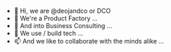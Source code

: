 - 👋 Hi, we are @deojandco or DCO
- 👀 We're a Product Factory ...
- 🌱 And into Business Consulting ...
- 💞️ We use / build tech  ...
- 📫 And we like to collaborate with the minds alike  ...

<!---
deojandco/deojandco is a ✨ special ✨ repository because its `README.md` (this file) appears on your GitHub profile.
You can click the Preview link to take a look at your changes.
--->

